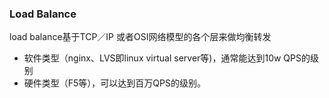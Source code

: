 ### Load Balance

load balance基于TCP／IP 或者OSI网络模型的各个层来做均衡转发

* 软件类型（nginx、LVS即linux virtual server等\)，通常能达到10w QPS的级别
* 硬件类型（F5等），可以达到百万QPS的级别。



